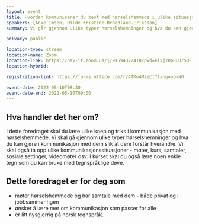 ```yaml
---
layout: event
title: Hvordan kommuniserer du best med hørselshemmede i ulike situasjoner?
speakers: [Anke Imsen, Hilde Kristine Braadland-Eriksson]
summary: Vi går gjennom ulike typer hørselshemninger og hva du kan gjøre i kommunikasjon med dem slik at dere forstår hverandre.

privacy: public

location-type: stream
location-name: Zoom
location-link: https://nav-it.zoom.us/j/91594372418?pwd=elVjY0pRODZSUEJaZTVpV3NGTFo4UT09
location-hybrid:

registration-link: https://forms.office.com/r/4TKn4MieCt?lang=nb-NO

event-date: 2022-05-10T08:30
event-date-end: 2022-05-10T09:00
---
```

## Hva handler det her om?
I dette foredraget skal du lære ulike knep og triks i kommunikasjon med hørselshemmede. Vi skal gå gjennom ulike typer hørselshemninger og hva du kan gjøre i kommunikasjon med dem slik at dere forstår hverandre. Vi skal også ta opp ulike kommunikasjonssituasjoner - møter, kurs, samtaler, sosiale settinger, videomøter osv. I kurset skal du også lære noen enkle tegn som du kan bruke med tegnspråklige døve.

## Dette foredraget er for deg som
- møter hørselshemmede og har samtale med dem - både privat og i jobbsammenhgen
- ønsker å lære mer om kommunikasjon som passer for alle
- er litt nysgjerrig på norsk tegnspråk.
